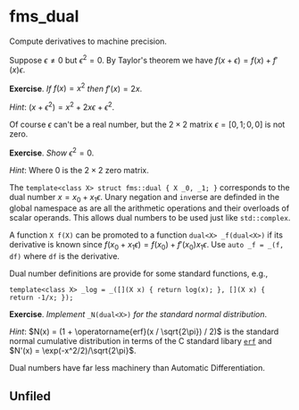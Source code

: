 # fms_dual

Compute derivatives to machine precision.

Suppose $\epsilon \not= 0$ but $\epsilon^2 = 0$.
By Taylor's theorem we have $f(x + \epsilon) = f(x) + f'(x) \epsilon$.

__Exercise__. _If_ $f(x) = x^2$ _then_ $f'(x) = 2x$.

_Hint_: $(x + \epsilon^2) = x^2 + 2x\epsilon + \epsilon^2$.

Of course $\epsilon$ can't be a real number, but the $2\times 2$
matrix $\epsilon = [0, 1; 0, 0]$ is not zero.

__Exercise__. _Show_ $\epsilon^2 = 0$.

_Hint_: Where $0$ is the $2\times 2$ zero matrix.

The `template<class X> struct fms::dual { X _0, _1; }` corresponds
to the dual number $x = x_0 + x_1 \epsilon$.
Unary negation and `inv`erse are definded in the global namespace
as are all the arithmetic operations and their overloads
of scalar operands. This allows dual numbers to be used
just like `std::complex`.

A function `X f(X)` can be promoted to a function `dual<X> _f(dual<X>)`
if its derivative is known since 
$f(x_0 + x_1 \epsilon) = f(x_0) + f'(x_0)x_1\epsilon$.
Use `auto _f = _(f, df)` where `df` is the derivative.

Dual number definitions are provide for some standard functions, e.g.,
```
template<class X> _log = _([](X x) { return log(x); }, [](X x) { return -1/x; });
```

__Exercise__. _Implement_ `_N(dual<X>)` _for the standard normal distribution_.

_Hint_: $N(x) = (1 + \operatorname{erf}(x / \sqrt{2\pi}) / 2)$ is the standard normal
cumulative distribution in terms of the C standard libary
[`erf`](https://en.cppreference.com/w/c/numeric/math/erf) and
$N'(x) = \exp(-x^2/2)/\sqrt{2\pi}$.

Dual numbers have far less machinery than Automatic Differentiation.

## Unfiled

